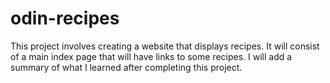 # odin-recipes
This project involves creating a website that displays recipes.
It will consist of a main index page that will have links to some recipes.
I will add a summary of what I learned after completing this project.
